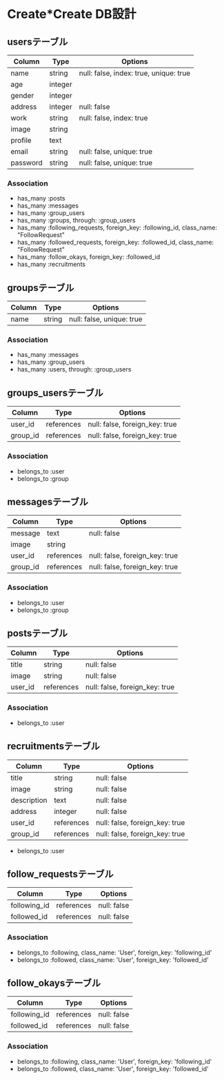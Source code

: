 # Create*Create DB設計

## usersテーブル
|Column|Type|Options|
|------|----|-------|
|name|string|null: false, index: true, unique: true|
|age|integer||
|gender|integer||
|address|integer|null: false|
|work|string|null: false, index: true|
|image|string||
|profile|text||
|email|string|null: false, unique: true|
|password|string|null: false, unique: true|
### Association
- has_many :posts
- has_many :messages
- has_many :group_users
- has_many :groups, through: :group_users
- has_many :following_requests, foreign_key: :following_id, class_name: "FollowRequest"
- has_many :followed_requests, foreign_key: :followed_id, class_name: "FollowRequest"
- has_many :follow_okays, foreign_key: :followed_id
- has_many :recruitments

## groupsテーブル
|Column|Type|Options|
|------|----|-------|
|name|string|null: false, unique: true|
### Association
- has_many :messages
- has_many :group_users
- has_many :users, through: :group_users

## groups_usersテーブル
|Column|Type|Options|
|------|----|-------|
|user_id|references|null: false, foreign_key: true|
|group_id|references|null: false, foreign_key: true|
### Association
- belongs_to :user
- belongs_to :group

## messagesテーブル
|Column|Type|Options|
|------|----|-------|
|message|text|null: false|
|image|string||
|user_id|references|null: false, foreign_key: true|
|group_id|references|null: false, foreign_key: true|
### Association
- belongs_to :user
- belongs_to :group

## postsテーブル
|Column|Type|Options|
|------|----|-------|
|title|string|null: false|
|image|string|null: false|
|user_id|references|null: false, foreign_key: true|
### Association
- belongs_to :user

## recruitmentsテーブル
|Column|Type|Options|
|------|----|-------|
|title|string|null: false|
|image|string|null: false|
|description|text|null: false|
|address|integer|null: false|
|user_id|references|null: false, foreign_key: true|
|group_id|references|null: false, foreign_key: true|
- belongs_to :user


## follow_requestsテーブル
|Column|Type|Options|
|------|----|-------|
|following_id|references|null: false|
|followed_id|references|null: false|
### Association
- belongs_to :following, class_name: 'User', foreign_key: 'following_id'
- belongs_to :followed, class_name: 'User', foreign_key: 'followed_id'

## follow_okaysテーブル
|Column|Type|Options|
|------|----|-------|
|following_id|references|null: false|
|followed_id|references|null: false|
### Association
- belongs_to :following, class_name: 'User', foreign_key: 'following_id'
- belongs_to :followed, class_name: 'User', foreign_key: 'followed_id'
